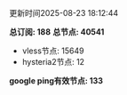 更新时间2025-08-23 18:12:44

**总订阅: 188**
**总节点: 40541**
- vless节点: 15649
- hysteria2节点: 12

**google ping有效节点: 133**
